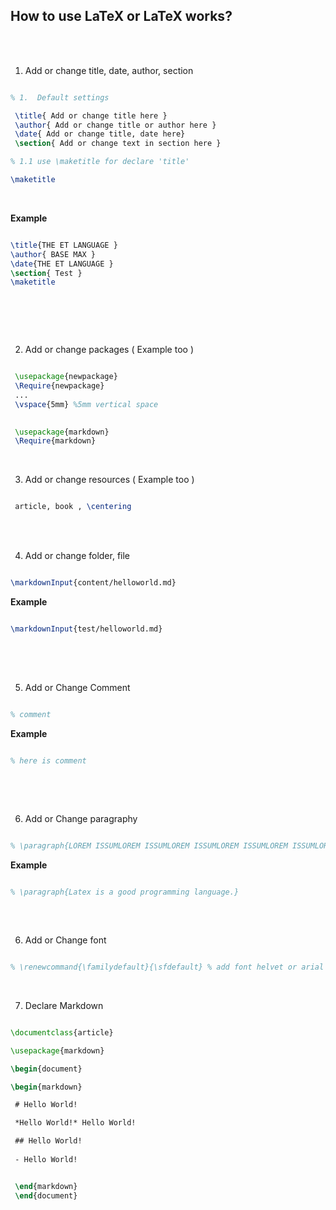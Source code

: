 ## How to use LaTeX or LaTeX works?

<br>
<br>

1. Add or change title, date, author, section  

```latex

% 1.  Default settings

 \title{ Add or change title here }
 \author{ Add or change title or author here }
 \date{ Add or change title, date here}
 \section{ Add or change text in section here }

% 1.1 use \maketitle for declare 'title'

\maketitle 

```

<br>

**Example**

```latex

\title{THE ET LANGUAGE }
\author{ BASE MAX }
\date{THE ET LANGUAGE }
\section{ Test }
\maketitle 

 
```

<br>
<br>


2. Add or change packages ( Example too )

```latex

 \usepackage{newpackage}
 \Require{newpackage}
 ...
 \vspace{5mm} %5mm vertical space

```

```latex
 
 \usepackage{markdown}
 \Require{markdown}

```

<br>

3. Add or change resources ( Example too )

```latex

 article, book , \centering


```

<br>
<br>


4. Add or change folder, file 

```latex

\markdownInput{content/helloworld.md}

```

**Example**

```latex

\markdownInput{test/helloworld.md}
 
```

<br>
<br>


5. Add or Change Comment


```latex

% comment  

```

**Example**

```latex

% here is comment
 
```


<br>
<br>

6. Add or Change paragraphy 

```latex

% \paragraph{LOREM ISSUMLOREM ISSUMLOREM ISSUMLOREM ISSUMLOREM ISSUMLOREM ISSUMLOREM ISSUMLOREM ISSUM.}

```

**Example**

```latex

% \paragraph{Latex is a good programming language.}
 
```

<br>

6. Add or Change font 

```latex

% \renewcommand{\familydefault}{\sfdefault} % add font helvet or arial 

```

<br>

7. Declare Markdown 

```latex

\documentclass{article}

\usepackage{markdown}

\begin{document}

\begin{markdown}

 # Hello World!

 *Hello World!* Hello World! 

 ## Hello World!
 
 - Hello World!


 \end{markdown}
 \end{document}


```
